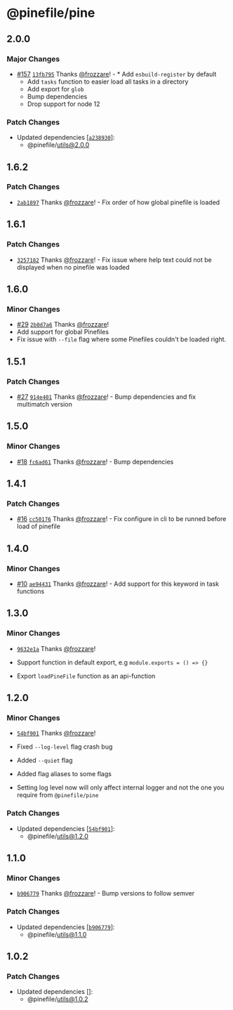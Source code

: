# @pinefile/pine

## 2.0.0

### Major Changes

- [#157](https://github.com/pinefile/pine/pull/157) [`13fb795`](https://github.com/pinefile/pine/commit/13fb795dbbd114d305fc397582d364d32b882fbe) Thanks [@frozzare](https://github.com/frozzare)! - \* Add `esbuild-register` by default
  - Add `tasks` function to easier load all tasks in a directory
  - Add export for `glob`
  - Bump dependencies
  - Drop support for node 12

### Patch Changes

- Updated dependencies [[`a238930`](https://github.com/pinefile/pine/commit/a2389300a3a08278f457cf616f784d288da54f8d)]:
  - @pinefile/utils@2.0.0

## 1.6.2

### Patch Changes

- [`2ab1897`](https://github.com/pinefile/pine/commit/2ab1897c085d57746a7a99bf5a80ee34a385c14d) Thanks [@frozzare](https://github.com/frozzare)! - Fix order of how global pinefile is loaded

## 1.6.1

### Patch Changes

- [`3257182`](https://github.com/pinefile/pine/commit/32571820ba1aa22f589bbc81d8d98c8a9920e0b4) Thanks [@frozzare](https://github.com/frozzare)! - Fix issue where help text could not be displayed when no pinefile was loaded

## 1.6.0

### Minor Changes

- [#29](https://github.com/pinefile/pine/pull/29) [`2b0d7a6`](https://github.com/pinefile/pine/commit/2b0d7a6ba3a5a3a22dbab9ff86100427dc3f81ac) Thanks [@frozzare](https://github.com/frozzare)!
- Add support for global Pinefiles
- Fix issue with `--file` flag where some Pinefiles couldn't be loaded right.

## 1.5.1

### Patch Changes

- [#27](https://github.com/pinefile/pine/pull/27) [`914e401`](https://github.com/pinefile/pine/commit/914e4011f727edd2d32c0062b5156306e1ce4a17) Thanks [@frozzare](https://github.com/frozzare)! - Bump dependencies and fix multimatch version

## 1.5.0

### Minor Changes

- [#18](https://github.com/pinefile/pine/pull/18) [`fc6ad61`](https://github.com/pinefile/pine/commit/fc6ad61b071c48cbbb275a066cd1a5e31c6fba26) Thanks [@frozzare](https://github.com/frozzare)! - Bump dependencies

## 1.4.1

### Patch Changes

- [#16](https://github.com/pinefile/pine/pull/16) [`cc50176`](https://github.com/pinefile/pine/commit/cc50176e91adb5bf0af881854ca7453eda22f177) Thanks [@frozzare](https://github.com/frozzare)! - Fix configure in cli to be runned before load of pinefile

## 1.4.0

### Minor Changes

- [#10](https://github.com/pinefile/pine/pull/10) [`ae94431`](https://github.com/pinefile/pine/commit/ae9443110f106cbdd235b9589af8baa9fc55e4cf) Thanks [@frozzare](https://github.com/frozzare)! - Add support for this keyword in task functions

## 1.3.0

### Minor Changes

- [`9632e1a`](https://github.com/pinefile/pine/commit/9632e1aca9199b356faa1981acda039661c7e85b) Thanks [@frozzare](https://github.com/frozzare)!

- Support function in default export, e.g `module.exports = () => {}`
- Export `loadPineFile` function as an api-function

## 1.2.0

### Minor Changes

- [`54bf901`](https://github.com/pinefile/pine/commit/54bf901dda9951cf306ac9fc9239522aee37bc10) Thanks [@frozzare](https://github.com/frozzare)!

- Fixed `--log-level` flag crash bug
- Added `--quiet` flag
- Added flag aliases to some flags
- Setting log level now will only affect internal logger and not the one you require from `@pinefile/pine`

### Patch Changes

- Updated dependencies [[`54bf901`](https://github.com/pinefile/pine/commit/54bf901dda9951cf306ac9fc9239522aee37bc10)]:
  - @pinefile/utils@1.2.0

## 1.1.0

### Minor Changes

- [`b906779`](https://github.com/pinefile/pine/commit/b906779eb4a67bd3859099493734f4dad8052d5b) Thanks [@frozzare](https://github.com/frozzare)! - Bump versions to follow semver

### Patch Changes

- Updated dependencies [[`b906779`](https://github.com/pinefile/pine/commit/b906779eb4a67bd3859099493734f4dad8052d5b)]:
  - @pinefile/utils@1.1.0

## 1.0.2

### Patch Changes

- Updated dependencies []:
  - @pinefile/utils@1.0.2
